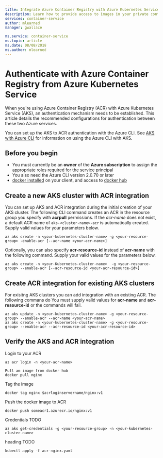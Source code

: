 ```yaml
---
title: Integrate Azure Container Registry with Azure Kubernetes Service
description: Learn how to provide access to images in your private container registry from Azure Kubernetes Service by using an Azure Active Directory service principal.
services: container-service
author: mlearned
manager: gwallace

ms.service: container-service
ms.topic: article
ms.date: 08/08/2018
ms.author: mlearned
---
```


# Authenticate with Azure Container Registry from Azure Kubernetes Service

When you're using Azure Container Registry (ACR) with Azure Kubernetes Service (AKS), an authentication mechanism needs to be established. This article details the recommended configurations for authentication between these two Azure services.

You can set up the AKS to ACR authentication with the Azure CLI.  See [AKS with Azure CLI](https://docs.microsoft.com/cli/azure/aks?view=azure-cli-latest#az-aks-create) for information on using the Azure CLI with AKS.

## Before you begin

* You must currently be an **owner** of the **Azure subscription** to assign the appropriate roles required for the service principal
* You also need the Azure CLI version 2.0.70 or later
* [docker installed](https://docs.docker.com/install/) on your client, and access to [docker hub](https://hub.docker.com/)

## Create a new AKS cluster with ACR integration

You can set up AKS and ACR integration during the initial creation of your AKS cluster.  The following CLI command creates an ACR in the resource group you specify with **acrpull** permissions. If the *acr-name* does not exist, a default ACR name of `aks-<cluster-name>-acr` is automatically created.  Supply valid values for your parameters below.
```azurecli-interactive
az aks create -n <your-kubernetes-cluster-name> -g <your-resource-group> -enable-acr [--acr-name <your-acr-name>]
```

Optionally, you can also specify **acr-resource-id** instead of **acr-name** with the following command.  Supply your valid values for the parameters below.
```azurecli-interactive
az aks create -n <your-Kubernetes-cluster-name>  -g <your-resource-group> --enable-acr [--acr-resource-id <your-acr-resource-id>]
```

## Create ACR integration for existing AKS clusters

For exisitng AKS clusters you can add integration with an existing ACR. The following commans do <TODO>  You must supply valid values for **acr-name** and **acr-resource-id** or the commands will fail.
```azurecli-interactive
az aks update -n <your-kubernetes-cluster-name> -g <your-resource-group> --enable-acr --acr-name <your-acr-name>
az aks create -n <your-kubernetes-cluster-name> -g <your-resource-group> --enable-acr --acr-resource-id <your-acr-resource-id>
```

## Verify the AKS and ACR integration

Login to your ACR
```azurecli-interactive
az acr login -n <your-acr-name>
```

```azurecli-interactive
Pull an image from docker hub
docker pull nginx
```

Tag the image
```azurecli-interactive
docker tag nginx $acrloginservername/nginx:v1
```

Push the docker image to ACR
```azurecli-interactive
docker push someacr1.azurecr.io/nginx:v1
```

Credentials TODO
```azurecli-interactive
az aks get-credentials -g <your-resource-group> -n <your-kubernetes-cluster-name>
```

heading TODO
```azurecli-interactive
kubectl apply -f acr-nginx.yaml
```

<!-- LINKS - external -->
[AKS AKS CLI]:  https://docs.microsoft.com/cli/azure/aks?view=azure-cli-latest#az-aks-create